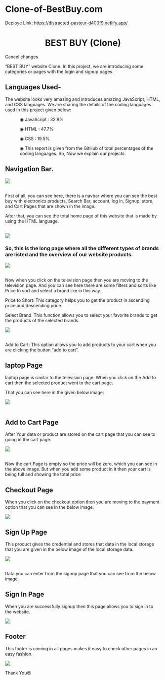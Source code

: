 # Clone-of-BestBuy.com

Deploye Link: https://distracted-pasteur-d400f9.netlify.app/

<div >
 <h1 align="center">BEST BUY (Clone)</h1>Cancel changes
 <br/>
 <p>“BEST BUY” website Clone. In this project, we are introducing some categories or pages with the login and signup pages.</P>
 <h2 align="left">Languages Used-</h2>
 <p>The website looks very amazing and introduces amazing JavaScript, HTML, and CSS languages. We are sharing the details of the coding languages used in     this project given below:</p>
 <ul>
 <ol>◉ JavaScript : 32.8%</ol>
 <ol>◉ HTML : 47.7%</ol>
 <ol>◉ CSS : 19.5%</ol>
 <ol>◉ This report is given from the GitHub of total percentages of the coding languages. So, Now we explain our projects.</ol>
  </ul>
  
  <h2>Navigation Bar.</h2>
  <img align="center" src="https://miro.medium.com/max/1400/0*H_KSxOmxde1XCv8I.png"></img>
  <br/>
  <br/>
  <p>First of all, you can see here, there is a navbar where you can see the best buy with electronics products, Search Bar, account, log in, Signup,          store, and Cart Pages that are shown in the image.</p>
  <p>After that, you can see the total home page of this website that is made by using the HTML language.</p>
  <br/>
  <img align="center" align="center" src="https://miro.medium.com/max/1400/0*lbRmx3GMw4FmoL4K.png"></img>
  <br/>
  <h3>So, this is the long page where all the different types of brands are listed and the overview of our website products.</h3>
  <img align="center" src="https://miro.medium.com/max/1400/0*PHg4-zkpfMoexZYS.png"></img>
  <br/>
  <br/>
  <p>Now when you click on the television page then you are moving to the television page. And you can see here there are some filters and sorts like Price   to sort and select a brand like in this way.</p>
  <p>Price to Short: This category helps you to get the product in ascending price and descending price.</p>
  <p>Select Brand: This function allows you to select your favorite brands to get the products of the selected brands.</p>
  <img align="center" src="https://miro.medium.com/max/1400/0*2Zwz_faZraBbYwxp.png"></img>
  <br/>
  <br/>
  <p>Add to Cart: This option allows you to add products to your cart when you are clicking the button “add to cart”.</p>
  <h2>laptop Page</h2>
  <p>laptop page is similar to the television page. When you click on the Add to cart then the selected product went to the cart page.</p>

  <p>That you can see here in the given below image:</p>
  <img align="center" src="https://miro.medium.com/max/1400/0*_ikwW46pgneCQ1v8.png"></img>
  <br/>
  <br/>
  <h2>Add to Cart Page</h2>
  <p>After Your data or product are stored on the cart page that you can see to going in the cart page.</p>
  <img align="center" src="https://miro.medium.com/max/1400/0*Wcw_eL609RCJa_Ki.png"></img>
  <br/>
  <br/>
  <p>Now the cart Page is empty so the price will be zero, which you can see in the above image. But when you add some product in it then your cart is   being full and showing the total price</p>
  
<h2>Checkout Page</h2>
<p>When you click on the checkout option then you are moving to the payment option that you can see in the below image.</p>
<img align="center" src="https://miro.medium.com/max/1400/0*ZDsqf9lnadLXSJlP.png"></img>

<h2>Sign Up Page</h2>
<p>This product gives the credential and stores that data in the local storage that you are given in the below image of the local storage data.</p>
<img align="center" src="https://miro.medium.com/max/1400/0*Qs3EkLpxd_ZdSede.png"></img>
<br/>
  <br/>
  <p>Data you can enter from the signup page that you can see from the below image.</p>

<h2>Sign In Page</h2>
<p>When you are successfully signup then this page allows you to sign in to the website.</p>
<img align="center" src="https://miro.medium.com/max/1400/0*0T_HAKEAmx1uPZqR.png"></img>

<h2>Footer</h2>
<p>This footer is coming in all pages makes it easy to check other pages in an easy fashion.</p>
<img align="center" src="https://miro.medium.com/max/1400/0*bJYfTnIYGPxTLSo-.png"></img>

Thank You😍
